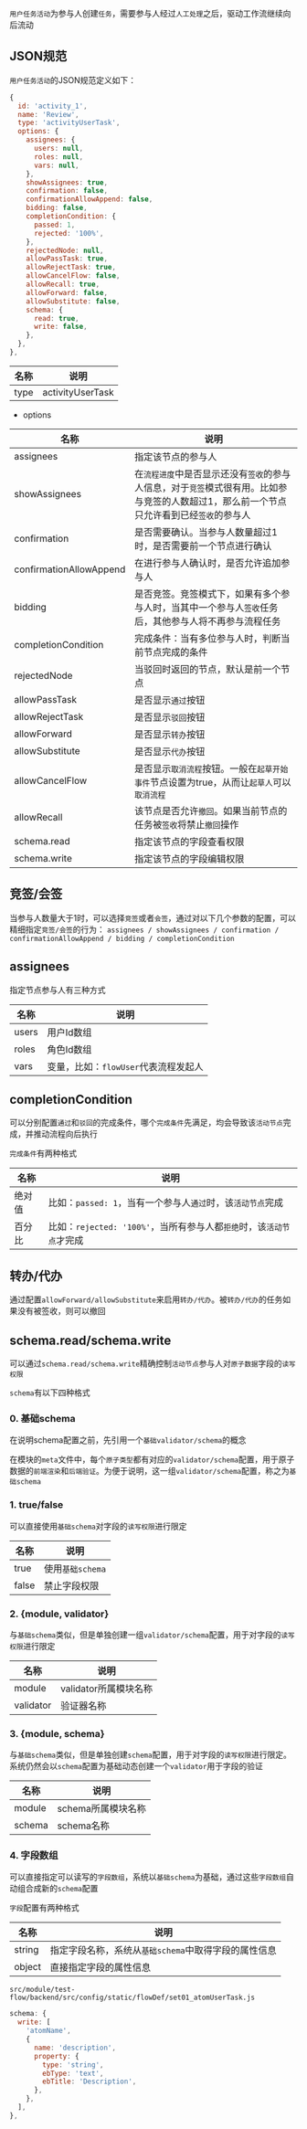 `用户任务活动`为参与人创建`任务`，需要参与人经过`人工处理`之后，驱动工作流继续向后流动

## JSON规范

`用户任务活动`的JSON规范定义如下：

``` javascript
{
  id: 'activity_1',
  name: 'Review',
  type: 'activityUserTask',
  options: {
    assignees: {
      users: null,
      roles: null,
      vars: null,
    },
    showAssignees: true,
    confirmation: false,
    confirmationAllowAppend: false,
    bidding: false,
    completionCondition: {
      passed: 1,
      rejected: '100%',
    },
    rejectedNode: null,
    allowPassTask: true,
    allowRejectTask: true,
    allowCancelFlow: false,
    allowRecall: true,
    allowForward: false,
    allowSubstitute: false,
    schema: {
      read: true,
      write: false,
    },
  },
},
```

| 名称 | 说明 |
|----|----|
| type | activityUserTask |

* options

| 名称 | 说明 |
|----|----|
| assignees | 指定该节点的参与人 |
| showAssignees | 在`流程进度`中是否显示还没有`签收`的参与人信息，对于`竞签`模式很有用。比如参与竞签的人数超过1，那么前一个节点只允许看到已经`签收`的参与人 |
| confirmation | 是否需要确认。当参与人数量超过1时，是否需要前一个节点进行确认 |
| confirmationAllowAppend | 在进行参与人确认时，是否允许追加参与人 |
| bidding | 是否竞签。竞签模式下，如果有多个参与人时，当其中一个参与人`签收`任务后，其他参与人将不再参与流程任务 |
| completionCondition | 完成条件：当有多位参与人时，判断当前节点完成的条件 |
| rejectedNode | 当驳回时返回的节点，默认是前一个节点 |
| allowPassTask | 是否显示`通过`按钮 |
| allowRejectTask | 是否显示`驳回`按钮 |
| allowForward | 是否显示`转办`按钮 |
| allowSubstitute | 是否显示`代办`按钮 |
| allowCancelFlow | 是否显示`取消流程`按钮。一般在`起草开始事件`节点设置为true，从而让`起草人`可以`取消流程` |
| allowRecall | 该节点是否允许`撤回`。如果当前节点的任务被`签收`将禁止`撤回`操作 |
| schema.read | 指定该节点的字段查看权限 |
| schema.write | 指定该节点的字段编辑权限 |

## 竞签/会签

当参与人数量大于1时，可以选择`竞签`或者`会签`，通过对以下几个参数的配置，可以精细指定`竞签/会签`的行为：
`assignees / showAssignees / confirmation / confirmationAllowAppend / bidding / completionCondition`

## assignees

指定节点参与人有三种方式

| 名称 | 说明 |
|----|----|
| users | 用户Id数组 |
| roles | 角色Id数组 |
| vars | 变量，比如：`flowUser`代表流程发起人 |

## completionCondition

可以分别配置`通过`和`驳回`的完成条件，哪个`完成条件`先满足，均会导致该`活动节点`完成，并推动流程向后执行

`完成条件`有两种格式

| 名称 | 说明 |
|----|----|
| 绝对值 | 比如：`passed: 1`，当有一个参与人`通过`时，该`活动节点`完成 |
| 百分比 | 比如：`rejected: '100%'`，当所有参与人都`拒绝`时，该`活动节点`才完成 |

## 转办/代办

通过配置`allowForward/allowSubstitute`来启用`转办/代办`。被`转办/代办`的任务如果没有被签收，则可以撤回

## schema.read/schema.write

可以通过`schema.read/schema.write`精确控制`活动节点`参与人对`原子数据`字段的`读写权限`

`schema`有以下四种格式

### 0. 基础schema

在说明schema配置之前，先引用一个`基础validator/schema`的概念

在模块的`meta`文件中，每个`原子类型`都有对应的`validator/schema`配置，用于原子数据的`前端渲染`和`后端验证`。为便于说明，这一组`validator/schema`配置，称之为`基础schema`

### 1. true/false

可以直接使用`基础schema`对字段的`读写权限`进行限定

| 名称 | 说明 |
|----|----|
| true | 使用`基础schema` |
| false | 禁止字段权限 |

### 2. {module, validator}

与`基础schema`类似，但是单独创建一组`validator/schema`配置，用于对字段的`读写权限`进行限定

| 名称 | 说明 |
|----|----|
| module | validator所属模块名称 |
| validator | 验证器名称 |

### 3. {module, schema}

与`基础schema`类似，但是单独创建`schema`配置，用于对字段的`读写权限`进行限定。系统仍然会以`schema`配置为基础动态创建一个`validator`用于字段的验证

| 名称 | 说明 |
|----|----|
| module | schema所属模块名称 |
| schema | schema名称 |

### 4. 字段数组

可以直接指定可以读写的`字段数组`，系统以`基础schema`为基础，通过这些`字段数组`自动组合成新的`schema`配置

`字段`配置有两种格式

| 名称 | 说明 |
|----|----|
| string | 指定字段名称，系统从`基础schema`中取得字段的属性信息 |
| object | 直接指定字段的属性信息 |

`src/module/test-flow/backend/src/config/static/flowDef/set01_atomUserTask.js`

``` javascript
schema: {
  write: [
    'atomName',
    {
      name: 'description',
      property: {
        type: 'string',
        ebType: 'text',
        ebTitle: 'Description',
      },
    },
  ],
},
```